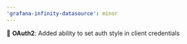 ```yaml
---
'grafana-infinity-datasource': minor
---
```


🚀 **OAuth2**: Added ability to set auth style in client credentials
